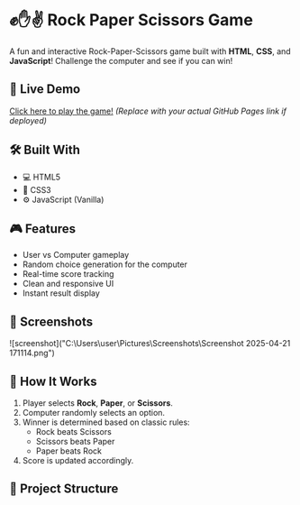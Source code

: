 # ✊✋✌️ Rock Paper Scissors Game

A fun and interactive Rock-Paper-Scissors game built with **HTML**, **CSS**, and **JavaScript**! Challenge the computer and see if you can win!

## 🚀 Live Demo

[Click here to play the game!](https://oweii11.github.io/rock-paper-scissors/)
*(Replace with your actual GitHub Pages link if deployed)*

## 🛠️ Built With

- 💻 HTML5
- 🎨 CSS3
- ⚙️ JavaScript (Vanilla)

## 🎮 Features

- User vs Computer gameplay
- Random choice generation for the computer
- Real-time score tracking
- Clean and responsive UI
- Instant result display

## 📸 Screenshots

![screenshot]("C:\Users\user\Pictures\Screenshots\Screenshot 2025-04-21 171114.png")

## 🧠 How It Works

1. Player selects **Rock**, **Paper**, or **Scissors**.
2. Computer randomly selects an option.
3. Winner is determined based on classic rules:
   - Rock beats Scissors
   - Scissors beats Paper
   - Paper beats Rock
4. Score is updated accordingly.

## 📁 Project Structure

